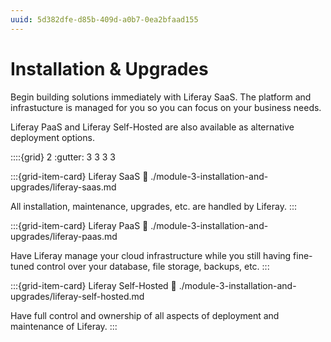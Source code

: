 ```yaml
---
uuid: 5d382dfe-d85b-409d-a0b7-0ea2bfaad155
---
```


# Installation & Upgrades

Begin building solutions immediately with Liferay SaaS. The platform and infrastucture is managed for you so you can focus on your business needs. 

Liferay PaaS and Liferay Self-Hosted are also available as alternative deployment options.

::::{grid} 2
:gutter: 3 3 3 3

:::{grid-item-card}  Liferay SaaS
:link: ./module-3-installation-and-upgrades/liferay-saas.md

All installation, maintenance, upgrades, etc. are handled by Liferay.
:::

:::{grid-item-card}  Liferay PaaS
:link: ./module-3-installation-and-upgrades/liferay-paas.md

Have Liferay manage your cloud infrastructure while you still having fine-tuned control over your database, file storage, backups, etc.
:::

:::{grid-item-card}  Liferay Self-Hosted
:link: ./module-3-installation-and-upgrades/liferay-self-hosted.md

Have full control and ownership of all aspects of deployment and maintenance of Liferay.
:::
